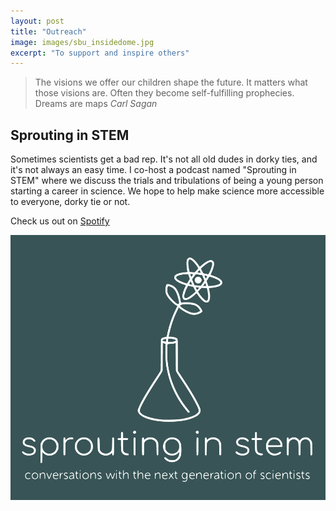 ```yaml
---
layout: post
title: "Outreach"
image: images/sbu_insidedome.jpg
excerpt: "To support and inspire others"
---
```


> The visions we offer our children shape the future. It matters what those visions are. Often they become self-fulfilling prophecies. Dreams are maps
> <cite> Carl Sagan


## Sprouting in STEM

Sometimes scientists get a bad rep. It's not all old dudes in dorky ties, and it's not always an easy time. I co-host a podcast named "Sprouting in STEM" where we discuss the trials and tribulations of being a young person starting a career in science. We hope to help make science more accessible to everyone, dorky tie or not. 

Check us out on [Spotify](https://open.spotify.com/show/1YxNuzlhAEdFiCtaFMODnb?si=nbenPv7BQ6CUq_cXV6Y_0g)

![image](../images/podcastlogo.PNG)

